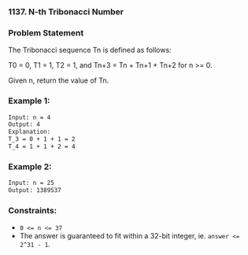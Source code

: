 ### 1137. N-th Tribonacci Number

### Problem Statement
The Tribonacci sequence Tn is defined as follows: 

T0 = 0, T1 = 1, T2 = 1, and Tn+3 = Tn + Tn+1 + Tn+2 for n >= 0.

Given n, return the value of Tn.

 

### Example 1:
```bash
Input: n = 4
Output: 4
Explanation:
T_3 = 0 + 1 + 1 = 2
T_4 = 1 + 1 + 2 = 4
```

### Example 2:
```bash
Input: n = 25
Output: 1389537
``` 

### Constraints:

* ```0 <= n <= 37```
* The answer is guaranteed to fit within a 32-bit integer, ie. ```answer <= 2^31 - 1```.